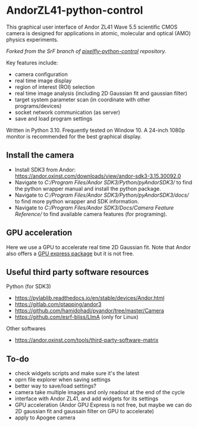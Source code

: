 # AndorZL41-python-control

This graphical user interface of Andor ZL41 Wave 5.5 scientific CMOS camera is designed for applications in atomic, molecular and optical (AMO) physics experiments.

*Forked from the SrF branch of [pixelfly-python-control](https://github.com/SrFDeMilleGroup/pixelfly-python-control) repository.* 

Key features include:
- camera configuration
- real time image display
- region of interest (ROI) selection
- real time image analysis (including 2D Gaussian fit and gaussian filter)
- target system parameter scan (in coordinate with other programs/devices)
- socket network communication (as server)
- save and load program settings

Written in Python 3.10. Frequently tested on Window 10. A 24-inch 1080p monitor is recommended for the best graphical display.

## Install the camera
- Install SDK3 from Andor: https://andor.oxinst.com/downloads/view/andor-sdk3-3.15.30092.0
- Navigate to *C:/Program Files/Andor SDK3/Python/pyAndorSDK3/* to find the python wrapper manual and install the python package.
- Navigate to *C:/Program Files/Andor SDK3/Python/pyAndorSDK3/docs/* to find more python wrapper and SDK information.
- Navigate to *C:/Program Files/Andor SDK3/Docs/Camera Feature Reference/* to find available camera features (for programing).

## GPU acceleration
Here we use a GPU to accelerate real time 2D Gaussian fit. Note that Andor also offers a [GPU express package](https://andor.oxinst.com/products/gpu-express/gpu-express) but it is not free.

## Useful third party software resources
Python (for SDK3)
- https://pylablib.readthedocs.io/en/stable/devices/Andor.html
- https://gitlab.com/ptapping/andor3
- https://github.com/hamidohadi/pyandor/tree/master/Camera
- https://github.com/esrf-bliss/LImA (only for Linux)

Other softwares
- https://andor.oxinst.com/tools/third-party-software-matrix

## To-do
- check widgets scripts and make sure it's the latest
- oprn file explorer when saving settings
- better way to save/load settings?
- camera take multiple images and only readout at the end of the cycle
- interface with Andor ZL41, and add widgets for its settings
- GPU acceleration (Andor GPU Express is not free, but maybe we can do 2D gaussian fit and gaussain filter on GPU to accelerate)
- apply to Apogee camera